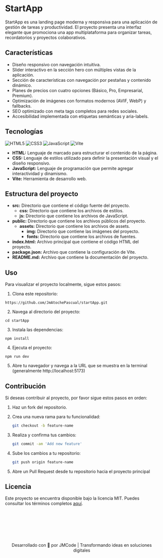 # StartApp

StartApp es una landing page moderna y responsiva para una aplicación de gestión de tareas y productividad. El proyecto presenta una interfaz elegante que promociona una app multiplataforma para organizar tareas, recordatorios y proyectos colaborativos.

## Características

- Diseño responsivo con navegación intuitiva.
- Slider interactivo en la sección hero con múltiples vistas de la aplicación.
- Sección de características con navegación por pestañas y contenido dinámico.
- Planes de precios con cuatro opciones (Básico, Pro, Empresarial, Premium).
- Optimización de imágenes con formatos modernos (AVIF, WebP) y fallbacks.
- SEO optimizado con meta tags completos para redes sociales.
- Accesibilidad implementada con etiquetas semánticas y aria-labels.

## Tecnologías

![HTML5](https://img.shields.io/badge/html5-%23E34F26.svg?style=for-the-badge&logo=html5&logoColor=white)
![CSS3](https://img.shields.io/badge/css3-%231572B6.svg?style=for-the-badge&logo=css3&logoColor=white)
![JavaScript](https://img.shields.io/badge/javascript-%23323330.svg?style=for-the-badge&logo=javascript&logoColor=%23F7DF1E)
![Vite](https://img.shields.io/badge/vite-%23646CFF.svg?style=for-the-badge&logo=vite&logoColor=white)

- **HTML:** Lenguaje de marcado para estructurar el contenido de la página.
- **CSS:** Lenguaje de estilos utilizado para definir la presentación visual y el diseño responsivo.
- **JavaScript:** Lenguaje de programación que permite agregar interactividad y dinamismo.
- **Vite:** Herramienta de desarrollo web.

## Estructura del proyecto

- **src:** Directorio que contiene el código fuente del proyecto.
  - **css:** Directorio que contiene los archivos de estilos.
  - **js:** Directorio que contiene los archivos de JavaScript.
- **public:** Directorio que contiene los archivos públicos del proyecto.
  - **assets:** Directorio que contiene los archivos de assets.
    - **img:** Directorio que contiene las imágenes del proyecto.
    - **fonts:** Directorio que contiene los archivos de fuentes.
- **index.html:** Archivo principal que contiene el código HTML del proyecto.
- **package.json:** Archivo que contiene la configuración de Vite.
- **README.md:** Archivo que contiene la documentación del proyecto.

## Uso

Para visualizar el proyecto localmente, sigue estos pasos:

1. Clona este repositorio:

```
https://github.com/JmAtochePascual/startApp.git
```

2. Navega al directorio del proyecto:

```
cd startApp
```

3. Instala las dependencias:

```
npm install
```

4. Ejecuta el proyecto:

```
npm run dev
```

5. Abre tu navegador y navega a la URL que se muestra en la terminal (generalmente http://localhost:5173)

## Contribución

Si deseas contribuir al proyecto, por favor sigue estos pasos en orden:

1. Haz un fork del repositorio.

2. Crea una nueva rama para tu funcionalidad:
   ```bash
   git checkout -b feature-name
   ```
3. Realiza y confirma tus cambios:
   ```bash
   git commit -am 'Add new feature'
   ```
4. Sube los cambios a tu repositorio:
   ```bash
   git push origin feature-name
   ```
5. Abre un Pull Request desde tu repositorio hacia el proyecto principal

## Licencia

Este proyecto se encuentra disponible bajo la licencia MIT. Puedes consultar los términos completos [aquí](https://opensource.org/licenses/MIT).

<p align="center" style="margin-top: 120px;">Desarrollado con 🤍 por JMCode | Transformando ideas en soluciones digitales</p>
